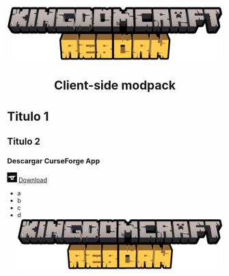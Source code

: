 <div align="center">
<img src="https://github.com/Raykza/KingdomcraftReborn/blob/main/KCRBN.png">
  <h1>Client-side modpack</h1></div>
  
  # Titulo 1
  
  ## Titulo 2
  
  ### Descargar CurseForge App
  
  ![curse](./assets/curse.png) [Download](https://download.curseforge.com/)
  - a
  - b
  - c
  - d
  ![logo2](https://github.com/Raykza/KingdomcraftReborn/blob/main/KCRBN.png)
